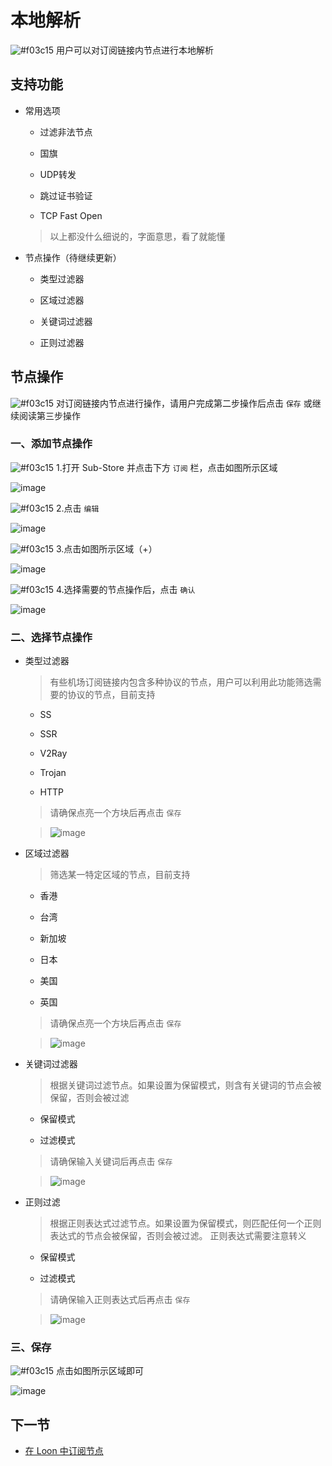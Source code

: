 # 本地解析

![#f03c15](https://placehold.it/15/f03c15/000000?text=+) 用户可以对订阅链接内节点进行本地解析

## 支持功能

- 常用选项

  - 过滤非法节点

  - 国旗

  - UDP转发

  - 跳过证书验证

  - TCP Fast Open

  > 以上都没什么细说的，字面意思，看了就能懂

- 节点操作（待继续更新）

  - 类型过滤器

  - 区域过滤器

  - 关键词过滤器

  - 正则过滤器

## 节点操作

![#f03c15](https://placehold.it/15/f03c15/000000?text=+) 对订阅链接内节点进行操作，请用户完成第二步操作后点击 `保存` 或继续阅读第三步操作

### 一、添加节点操作

![#f03c15](https://placehold.it/15/f03c15/000000?text=+) 1.打开 Sub-Store 并点击下方 `订阅` 栏，点击如图所示区域

![image](https://raw.githubusercontent.com/chiupam/tutorial-image/master/Sub-Store/Local_esolution_1.jpg)

![#f03c15](https://placehold.it/15/f03c15/000000?text=+) 2.点击 `编辑`

![image](https://raw.githubusercontent.com/chiupam/tutorial-image/master/Sub-Store/Local_esolution_2.jpg)

![#f03c15](https://placehold.it/15/f03c15/000000?text=+) 3.点击如图所示区域（+）

![image](https://raw.githubusercontent.com/chiupam/tutorial-image/master/Sub-Store/Local_esolution_3.jpg)

![#f03c15](https://placehold.it/15/f03c15/000000?text=+) 4.选择需要的节点操作后，点击 `确认`

![image](https://raw.githubusercontent.com/chiupam/tutorial-image/master/Sub-Store/Local_esolution_4Local_esolution_.jpg)

### 二、选择节点操作

- 类型过滤器

   > 有些机场订阅链接内包含多种协议的节点，用户可以利用此功能筛选需要的协议的节点，目前支持

   - SS

   - SSR

   - V2Ray

   - Trojan

   - HTTP

   > 请确保点亮一个方块后再点击 `保存`

   > ![image](https://raw.githubusercontent.com/chiupam/tutorial-image/master/Sub-Store/Local_esolution_type.jpg)

- 区域过滤器

  > 筛选某一特定区域的节点，目前支持

  - 香港

  - 台湾

  - 新加坡

  - 日本

  - 美国

  - 英国

  > 请确保点亮一个方块后再点击 `保存`

  > ![image](https://raw.githubusercontent.com/chiupam/tutorial-image/master/Sub-Store/Local_esolution_area.jpg)

- 关键词过滤器

  > 根据关键词过滤节点。如果设置为保留模式，则含有关键词的节点会被保留，否则会被过滤

  - 保留模式

  - 过滤模式

  > 请确保输入关键词后再点击 `保存`

  > ![image](https://raw.githubusercontent.com/chiupam/tutorial-image/master/Sub-Store/Local_esolution_keyword.jpg)

- 正则过滤

  > 根据正则表达式过滤节点。如果设置为保留模式，则匹配任何一个正则表达式的节点会被保留，否则会被过滤。 正则表达式需要注意转义

  - 保留模式

  - 过滤模式

  > 请确保输入正则表达式后再点击 `保存`

  > ![image](https://raw.githubusercontent.com/chiupam/tutorial-image/master/Sub-Store/Local_esolution_regex.jpg)

### 三、保存

![#f03c15](https://placehold.it/15/f03c15/000000?text=+) 点击如图所示区域即可

![image](https://raw.githubusercontent.com/chiupam/tutorial-image/master/Sub-Store/Local_esolution_5.jpg)

## 下一节

- [在 Loon 中订阅节点](https://github.com/chiupam/tutorial/blob/master/Sub-Store/Loon_remote.md)